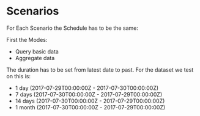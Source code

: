 # Scenarios

For Each Scenario the Schedule has to be the same:

First the Modes:

- Query basic data
- Aggregate data

The duration has to be set from latest date to past.
For the dataset we test on this is:

- 1 day (2017-07-29T00:00:00Z - 2017-07-30T00:00:00Z)
- 7 days (2017-07-30T00:00:00Z - 2017-07-29T00:00:00Z)
- 14 days (2017-07-30T00:00:00Z - 2017-07-29T00:00:00Z)
- 1 month (2017-07-30T00:00:00Z - 2017-07-29T00:00:00Z)
